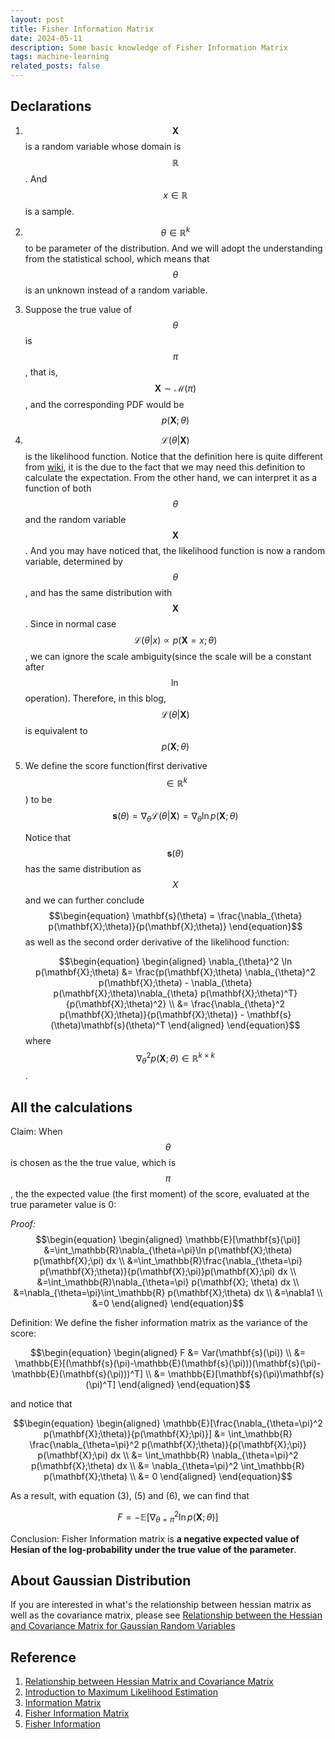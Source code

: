 ```yaml
---
layout: post
title: Fisher Information Matrix
date: 2024-05-11
description: Some basic knowledge of Fisher Information Matrix
tags: machine-learning
related_posts: false
---
```


## Declarations

1. $$\mathbf{X} $$ is a random variable whose domain is $$\mathbb{R} $$. And $$x \in \mathbb{R} $$ is a sample.

2. $$\theta \in \mathbb{R}^k $$ to be parameter of the distribution. And we will adopt the understanding from the statistical school, which means that $$\theta$$ is an unknown instead of a random variable.

3. Suppose the true value of $$\theta $$ is $$\pi $$, that is, $$\mathbf{X} \sim \mathcal{M}(\pi) $$, and the corresponding PDF would be $$p(\mathbf{X};\theta)$$

4. $$\mathcal{L}(\theta \vert \mathbf{X})$$ is the likelihood function. Notice that the definition here is quite different from [wiki](https://en.wikipedia.org/wiki/Likelihood_function), it is the due to the fact that we may need this definition to calculate the expectation. From the other hand, we can interpret it as a function of both $$\theta$$ and the random variable $$\mathbf{X}$$. And you may have noticed that, the likelihood function is now a random variable, determined by $$\theta$$, and has the same distribution with $$\mathbf{X}$$. Since in normal case $$\mathcal{L}(\theta\vert x) \propto p(\mathbf{X}=x;\theta) $$, we can ignore the scale ambiguity(since the scale will be a constant after $$\ln$$ operation). Therefore, in this blog, $$\mathcal{L}(\theta \vert \mathbf{X})$$ is equivalent to $$p(\mathbf{X};\theta)$$

5. We define the score function(first derivative $$\in \mathbb{R}^k $$) to be 
   $$\begin{equation}
    \mathbf{s}(\theta) = \nabla_{\theta} \mathcal{L}(\theta \vert \mathbf{X}) = \nabla_{\theta} \ln p(\mathbf{X};\theta)
   \end{equation}$$
   
   Notice that $$\mathbf{s}(\theta) $$ has the same distribution as $$X$$ and we can further conclude
   $$\begin{equation}
    \mathbf{s}(\theta) = \frac{\nabla_{\theta} p(\mathbf{X};\theta)}{p(\mathbf{X};\theta)}
   \end{equation}$$
   as well as the second order derivative of the likelihood function:

   $$\begin{equation}
   \begin{aligned}
    \nabla_{\theta}^2 \ln p(\mathbf{X};\theta) &= \frac{p(\mathbf{X};\theta) \nabla_{\theta}^2 p(\mathbf{X};\theta) - \nabla_{\theta} p(\mathbf{X};\theta)\nabla_{\theta} p(\mathbf{X};\theta)^T}{p(\mathbf{X};\theta)^2} \\
     &= \frac{\nabla_{\theta}^2 p(\mathbf{X};\theta)}{p(\mathbf{X};\theta)} - \mathbf{s}(\theta)\mathbf{s}(\theta)^T
    \end{aligned}
   \end{equation}$$
   where $$\nabla_{\theta}^2 p(\mathbf{X};\theta) \in \mathbb{R}^{k\times k} $$.

## All the calculations

Claim: When $$\theta$$ is chosen as the the true value, which is $$\pi$$, the the expected value (the first moment) of the score, evaluated at the true parameter value is 0:

*Proof:*
$$\begin{equation}
    \begin{aligned}
   \mathbb{E}[\mathbf{s}(\pi)]
   &=\int_\mathbb{R}\nabla_{\theta=\pi}\ln p(\mathbf{X};\theta) p(\mathbf{X};\pi) dx \\
   &=\int_\mathbb{R}\frac{\nabla_{\theta=\pi} p(\mathbf{X};\theta)}{p(\mathbf{X};\pi)}p(\mathbf{X};\pi) dx \\
   &=\int_\mathbb{R}\nabla_{\theta=\pi} p(\mathbf{X}; \theta) dx \\
   &=\nabla_{\theta=\pi}\int_\mathbb{R} p(\mathbf{X};\theta) dx \\
   &=\nabla1 \\
   &=0
\end{aligned}
\end{equation}$$

Definition: We define the fisher information matrix as the variance of the score:

$$\begin{equation}
    \begin{aligned}
        F &= Var(\mathbf{s}(\pi)) \\
        &= \mathbb{E}[(\mathbf{s}(\pi)-\mathbb{E}(\mathbf{s}(\pi)))(\mathbf{s}(\pi)-\mathbb{E}(\mathbf{s}(\pi)))^T] \\
        &= \mathbb{E}[\mathbf{s}(\pi)\mathbf{s}(\pi)^T]
    \end{aligned}
\end{equation}$$

and notice that 

$$\begin{equation}
    \begin{aligned}
        \mathbb{E}[\frac{\nabla_{\theta=\pi}^2 p(\mathbf{X};\theta)}{p(\mathbf{X};\pi)}] &= \int_\mathbb{R} \frac{\nabla_{\theta=\pi}^2 p(\mathbf{X};\theta)}{p(\mathbf{X};\pi)} p(\mathbf{X};\pi) dx \\
        &= \int_\mathbb{R} \nabla_{\theta=\pi}^2 p(\mathbf{X};\theta) dx \\
        &= \nabla_{\theta=\pi}^2 \int_\mathbb{R} p(\mathbf{X};\theta) \\
        &= 0
    \end{aligned}
\end{equation}$$

As a result, with equation (3), (5) and (6), we can find that 

$$\begin{equation}
    F = -\mathbb{E}[\nabla_{\theta=\pi}^2 \ln p(\mathbf{X};\theta)]
\end{equation}$$

Conclusion: Fisher Information matrix is **a negative expected value of Hesian of the log-probability under the true value of the parameter**.

## About Gaussian Distribution

If you are interested in what's the relationship between hessian matrix as well as the covariance matrix, please see [Relationship between the Hessian and Covariance Matrix for Gaussian Random Variables](https://onlinelibrary.wiley.com/doi/pdf/10.1002/9780470824566.app1)


## Reference

1. [Relationship between Hessian Matrix and Covariance Matrix](https://stats.stackexchange.com/questions/261796/relationship-between-hessian-matrix-and-covariance-matrix)
2. [Introduction to Maximum Likelihood Estimation](https://faculty.washington.edu/cadolph/mle/topic2.p.pdf)
3. [Information Matrix](https://statlect.com/glossary/information-matrix)
4. [Fisher Information Matrix](https://agustinus.kristia.de/techblog/2018/03/11/fisher-information/)
5. [Fisher Information](https://en.wikipedia.org/wiki/Fisher_information#cite_note-SubaRao-6)
